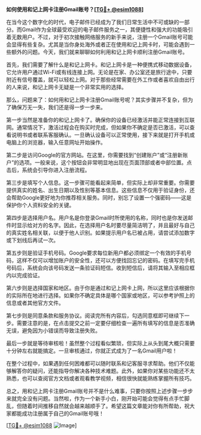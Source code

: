 **如何使用和记上网卡注册Gmail账号？[[TG💪+ @esim1088](https://t.me/s/esim1088)]**

在当今这个数字化的时代，电子邮件已经成为了我们日常生活中不可或缺的一部分。而Gmail作为全球最受欢迎的电子邮件服务之一，其便捷性和强大的功能吸引着无数用户。不过，对于初次接触网络服务的新手来说，注册一个Gmail账号可能会显得有些复杂。尤其是当你身处海外或者正在使用和记上网卡时，可能会遇到一些额外的问题。今天，我们就来聊聊如何利用和记上网卡顺利注册Gmail账号。

首先，我们需要了解什么是和记上网卡。和记上网卡是一种便携式移动数据设备，它允许用户通过Wi-Fi或有线连接上网。无论是在家、办公室还是旅行途中，只要附近有信号覆盖，就可以轻松上网。对于那些经常需要在外工作或者喜欢自由出行的人来说，和记上网卡无疑是一个非常实用的选择。

那么，问题来了：如何用和记上网卡注册Gmail账号呢？其实步骤并不复杂，但为了确保万无一失，我们还是得一步一步来。

第一步当然是准备你的和记上网卡了。确保你的设备已经激活并能正常连接到互联网。通常情况下，激活过程会在购买时完成，但如果你不确定是否已激活，可以查看说明书或者联系客服确认。一旦确认设备可以正常使用，接下来就是打开手机或电脑上的浏览器，输入任意网址开始操作。

第二步是访问Google的官方网站。在这里，你需要找到“创建账户”或“注册新账户”的选项。一般来说，这个按钮会非常明显地出现在页面顶部或者中部位置。点击后，系统会引导你进入注册流程。

第三步是填写个人信息。这一步骤可能看起来简单，但实际上却非常重要。你需要提供真实的姓名、出生日期以及性别等基本信息。这些信息不仅用于验证身份，还会帮助Google更好地为你推荐相关服务。同时，别忘了设置一个强密码——这是保护你个人资料安全的关键。

第四步是选择用户名。用户名是你登录Gmail时所使用的名称，同时也是你发送邮件时显示给对方的名字。因此，在选择用户名时要尽量简洁明了，并且最好与自己的真实姓名相关联，以便于他人识别。如果提示用户名已被占用，请尝试添加数字或下划线后再试一次。

第五步则是验证手机号码。Google要求每位新用户都必须绑定一个有效的手机号码，这样不仅可以增加账户的安全性，还可以方便找回忘记的密码。在填写完手机号码后，系统会向该号码发送一条验证码短信。收到短信后，请将其输入至相应框内以完成验证。

第六步则是选择国家和地区。由于你是通过和记上网卡上网，所以这里应该根据你的实际所在地进行选择。如果你不确定具体是哪个国家或地区，可以参考护照上的信息或者其他官方文件。

第七步则是同意条款和服务协议。阅读完所有内容后，勾选同意框即可继续下一步。需要注意的是，在点击提交之前一定要仔细检查一遍所有填写的信息是否准确无误，避免因为小错误而导致注册失败。

最后一步就是等待审核啦！虽然整个过程看似繁琐，但实际上从头到尾大概只需要十分钟左右就能搞定。一旦审核通过，你就正式成为了一名Gmail用户啦！

在整个过程中，如果遇到任何困难都可以随时联系和记客服寻求帮助。他们不仅能够解答你的疑问，还能指导你解决各种技术难题。此外，如果你对某些功能还不太熟悉，也可以查阅官方文档或者观看教学视频，相信很快就能熟练掌握所有技巧。

总之，用和记上网卡注册Gmail账号并不是什么难事，只要你按照上述步骤一步步来就完全没有问题。当然啦，作为一个新手小白，刚开始可能会觉得有点手忙脚乱，但随着时间推移自然就会越来越顺手了。希望这篇文章能对你有所帮助，祝大家都能成功注册属于自己的Gmail账号哦！

[[TG💪+ @esim1088](https://t.me/s/esim1088) ![Image](https://i.postimg.cc/4NQfJmqS/Snipaste-2025-05-13-00-14-12.png)]